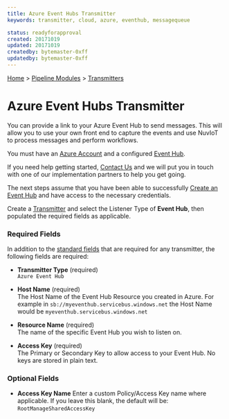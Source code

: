 ```yaml
---
title: Azure Event Hubs Transmitter
keywords: transmitter, cloud, azure, eventhub, messagequeue

status: readyforapproval
created: 20171019
updated: 20171019
createdby: bytemaster-0xff
updatedby: bytemaster-0xff
---
```

[Home](../../Index.md) > [Pipeline Modules](../Index.md) > [Transmitters](../Transmitter.md)

# Azure Event Hubs Transmitter

You can provide a link to your Azure Event Hub to send messages.  This will allow you
to use your own front end to capture the events and use NuvIoT to process messages and perform workflows.

You must have an [Azure Account](https://portal.azure.com) and a configured [Event Hub](https://docs.microsoft.com/en-us/azure/event-hubs/).

If you need help getting started, [Contact Us](http://support.nuviot.com) and we will put you in touch with one 
of our implementation partners to help you get going.

The next steps assume that you have been able to successfully [Create an Event Hub](https://docs.microsoft.com/en-us/azure/event-hubs/event-hubs-create) and have access to the necessary credentials.

Create a [Transmitter](../Transmitter.md) and select the Listener Type of **Event Hub**, then populated the required fields as applicable.

### Required Fields

In addition to the [standard fields](../../Topics/StandardFields.md) that are required for any transmitter, the following fields are required:

* **Transmitter Type**  (required)  
`Azure Event Hub`

* **Host Name** (required)     
The Host Name of the Event Hub Resource you created in Azure.  For example in
```sb://myeventhub.servicebus.windows.net``` the Host Name would be ```myeventhub.servicebus.windows.net```

* **Resource Name** (required)  
The name of the specific Event Hub you wish to listen on.

* **Access Key** (required)  
The Primary or Secondary Key to allow access to your Event Hub.  No keys are stored in plain text.

### Optional Fields

* **Access Key Name**
Enter a custom Policy/Access Key name where applicable.  If you leave this blank, the default will be: ```RootManageSharedAccessKey``` 